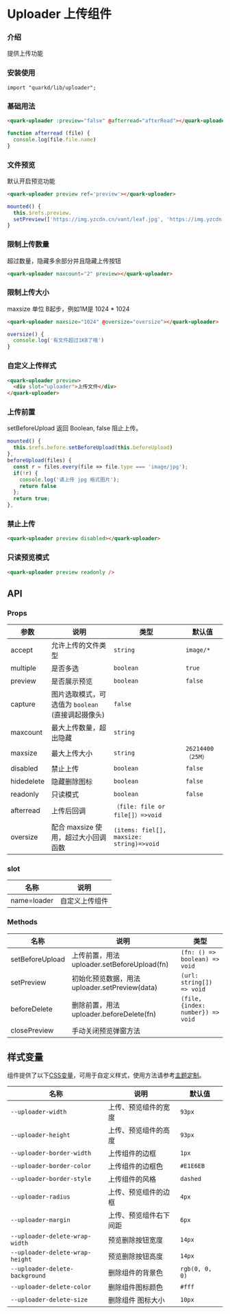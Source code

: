 # Uploader 上传组件

### 介绍

提供上传功能

### 安装使用

```tsx
import "quarkd/lib/uploader";
```

### 基础用法
```html
<quark-uploader :preview="false" @afterread="afterRead"></quark-uploader>
```
```js
function afterread (file) {
  console.log(file.file.name)
}
```
### 文件预览
默认开启预览功能
```html
<quark-uploader preview ref='preview'></quark-uploader>
```
```js
mounted() {
  this.$refs.preview.
  setPreview(['https://img.yzcdn.cn/vant/leaf.jpg', 'https://img.yzcdn.cn/vant/leaf.jpg');
}
```
### 限制上传数量
超过数量，隐藏多余部分并且隐藏上传按钮
```html
<quark-uploader maxcount="2" preview></quark-uploader>
```
### 限制上传大小
maxsize 单位 B起步，例如1M是 1024 * 1024
```html
<quark-uploader maxsize="1024" @oversize="oversize"></quark-uploader>
```
```js
oversize() {
  console.log('有文件超过1KB了哦')
}
```

### 自定义上传样式
```html
<quark-uploader preview>
  <div slot="uploader">上传文件</div>
</quark-uploader>
```
### 上传前置
setBeforeUpload 返回 Boolean, false 阻止上传。
```js
mounted() {
  this.$refs.before.setBeforeUpload(this.beforeUpload)
},
beforeUpload(files) {
  const r = files.every(file => file.type === 'image/jpg');
  if(!r) {
    console.log('请上传 jpg 格式图片');
    return false
  };
  return true;
},
```
### 禁止上传
```html
<quark-uploader preview disabled></quark-uploader>
```
### 只读预览模式
```html
<quark-uploader preview readonly />
```

## API

### Props

| 参数         | 说明                             | 类型   | 默认值           |
|--------------|----------------------------------|--------|------------------|
| accept        | 允许上传的文件类型 | `string `                    | `image/*`|
| multiple        | 是否多选 | `boolean `                 | `true`
| preview      | 是否展示预览           | `boolean`| `false`
| capture      | 图片选取模式，可选值为 `boolean`  (直接调起摄像头) |     ` false `   |
| maxcount      | 最大上传数量，超出隐藏 | `string  `               | 
| maxsize      | 最大上传大小| `string `               |`26214400 （25M）` |
| disabled      | 禁止上传| `boolean  `               | `false` |
| hidedelete     |  隐藏删除图标        | `boolean`   | `false`|
| readonly     |  只读模式        | `boolean`   | `false`|
| afterread     |   上传后回调                  |  `（file: file or file[]）=>void` ||
| oversize     |   配合 maxsize 使用，超过大小回调函数         |`(items: fiel[], maxsize: string)=>void`   | |

### slot
| 名称         | 说明                             |
|--------------|----------------------------------|
| name=loader  | 自定义上传组件         |            |


### Methods

| 名称         | 说明                             | 类型   |
|--------------|----------------------------------|--------|
| setBeforeUpload     |   上传前置，用法 uploader.setBeforeUpload(fn)                   |    `(fn: () => boolean) => void`      |
| setPreview     |   初始化预览数据，用法 uploader.setPreview(data)                   |    `(url: string[]) => void`      |
| beforeDelete     |   删除前置，用法 uploader.beforeDelete(fn)                   |    `(file, {index: number}) => void`      |
|closePreview| 手动关闭预览弹窗方法  | |

## 样式变量

组件提供了以下[CSS变量](https://developer.mozilla.org/zh-CN/docs/Web/CSS/Using_CSS_custom_properties)，可用于自定义样式，使用方法请参考[主题定制](#/zh-CN/guide/theme)。

| 名称                     | 说明                                  | 默认值          | 
| ------------------------ | -----------------------------------  | --------------- |
| `--uploader-width` | 上传、预览组件的宽度                        |   `93px`
| `--uploader-height` | 上传、预览组件的高度                           |      `93px`|
| `--uploader-border-width` | 上传组件的边框                     |      `1px`  |
| `--uploader-border-color` | 上传组件的边框色                      |    `#E1E6EB`   |
| `--uploader-border-style` | 上传组件的风格                    |      `dashed`  |
| `--uploader-radius` | 上传、预览组件的边框                   |      `4px`  |
| `--uploader-margin` | 上传、预览组件右下间距                  |      `6px`  |
| `--uploader-delete-wrap-width`  | 预览删除按钮宽度                 |      `14px ` |
| `--uploader-delete-wrap-height`  | 预览删除按钮高度                         |      `14px`  |
| `--uploader-delete-background` | 删除组件的背景色                  |   `rgb(0, 0, 0)`  |
| `--uploader-delete-color` | 删除组件图标颜色                 |      `#fff`  |
| `--uploader-delete-size` | 删除组件 图标大小                |      `10px`  |

